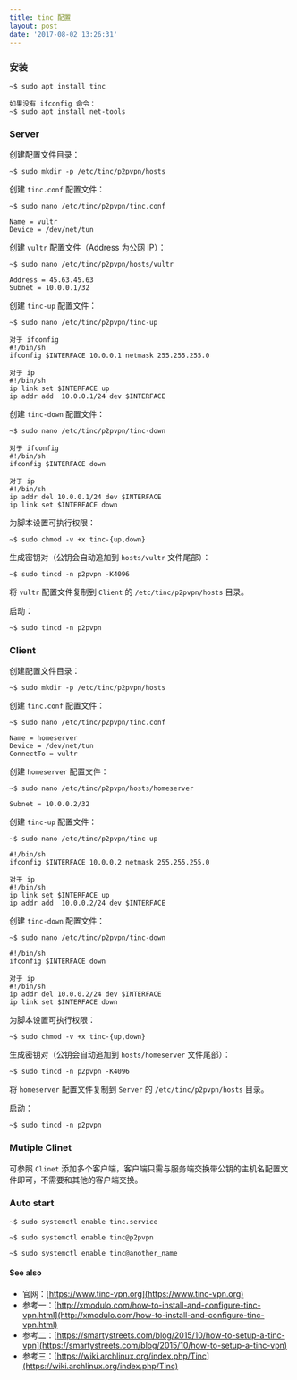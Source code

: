 ```yaml
---
title: tinc 配置
layout: post
date: '2017-08-02 13:26:31'
---
```


### 安装
```
~$ sudo apt install tinc

如果没有 ifconfig 命令：
~$ sudo apt install net-tools
```

### Server

创建配置文件目录：
```
~$ sudo mkdir -p /etc/tinc/p2pvpn/hosts
```

创建 `tinc.conf` 配置文件：
```
~$ sudo nano /etc/tinc/p2pvpn/tinc.conf

Name = vultr
Device = /dev/net/tun
```

创建 `vultr` 配置文件（Address 为公网 IP）：
```
~$ sudo nano /etc/tinc/p2pvpn/hosts/vultr

Address = 45.63.45.63
Subnet = 10.0.0.1/32
```

创建 `tinc-up` 配置文件：
```
~$ sudo nano /etc/tinc/p2pvpn/tinc-up

对于 ifconfig
#!/bin/sh
ifconfig $INTERFACE 10.0.0.1 netmask 255.255.255.0

对于 ip
#!/bin/sh
ip link set $INTERFACE up
ip addr add  10.0.0.1/24 dev $INTERFACE
```

创建 `tinc-down` 配置文件：
```
~$ sudo nano /etc/tinc/p2pvpn/tinc-down

对于 ifconfig
#!/bin/sh
ifconfig $INTERFACE down

对于 ip
#!/bin/sh
ip addr del 10.0.0.1/24 dev $INTERFACE
ip link set $INTERFACE down
```

为脚本设置可执行权限：
```
~$ sudo chmod -v +x tinc-{up,down}
```

生成密钥对（公钥会自动追加到 `hosts/vultr` 文件尾部）：
```
~$ sudo tincd -n p2pvpn -K4096
```

将 `vultr` 配置文件复制到 `Client` 的 `/etc/tinc/p2pvpn/hosts` 目录。

启动：
```
~$ sudo tincd -n p2pvpn
```

### Client

创建配置文件目录：
```
~$ sudo mkdir -p /etc/tinc/p2pvpn/hosts
```

创建 `tinc.conf` 配置文件：
```
~$ sudo nano /etc/tinc/p2pvpn/tinc.conf

Name = homeserver
Device = /dev/net/tun
ConnectTo = vultr
```

创建 `homeserver` 配置文件：
```
~$ sudo nano /etc/tinc/p2pvpn/hosts/homeserver

Subnet = 10.0.0.2/32
```

创建 `tinc-up` 配置文件：
```
~$ sudo nano /etc/tinc/p2pvpn/tinc-up

#!/bin/sh
ifconfig $INTERFACE 10.0.0.2 netmask 255.255.255.0

对于 ip
#!/bin/sh
ip link set $INTERFACE up
ip addr add  10.0.0.2/24 dev $INTERFACE
```

创建 `tinc-down` 配置文件：
```
~$ sudo nano /etc/tinc/p2pvpn/tinc-down

#!/bin/sh
ifconfig $INTERFACE down

对于 ip
#!/bin/sh
ip addr del 10.0.0.2/24 dev $INTERFACE
ip link set $INTERFACE down
```

为脚本设置可执行权限：
```
~$ sudo chmod -v +x tinc-{up,down}
```

生成密钥对（公钥会自动追加到 `hosts/homeserver` 文件尾部）：
```
~$ sudo tincd -n p2pvpn -K4096
```

将 `homeserver` 配置文件复制到 `Server` 的 `/etc/tinc/p2pvpn/hosts` 目录。

启动：
```
~$ sudo tincd -n p2pvpn
```

### Mutiple Clinet

可参照 `Clinet` 添加多个客户端，客户端只需与服务端交换带公钥的主机名配置文件即可，不需要和其他的客户端交换。

### Auto start

```
~$ sudo systemctl enable tinc.service

~$ sudo systemctl enable tinc@p2pvpn

~$ sudo systemctl enable tinc@another_name
```

#### See also

* 官网：[https://www.tinc-vpn.org](https://www.tinc-vpn.org)
* 参考一：[http://xmodulo.com/how-to-install-and-configure-tinc-vpn.html](http://xmodulo.com/how-to-install-and-configure-tinc-vpn.html)
* 参考二：[https://smartystreets.com/blog/2015/10/how-to-setup-a-tinc-vpn](https://smartystreets.com/blog/2015/10/how-to-setup-a-tinc-vpn)
* 参考三：[https://wiki.archlinux.org/index.php/Tinc](https://wiki.archlinux.org/index.php/Tinc)